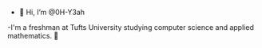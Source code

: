 - 👋 Hi, I’m @0H-Y3ah

-I'm a freshman at Tufts University studying computer science and applied mathematics. 🐘
